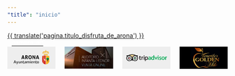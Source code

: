 ```yaml
---
"title": "inicio"
---
```


<div id="apparona"           ng-include="'assets/atoms/main/apparona.htm'"           class="main-row"></div>
<div id="cuadricula"         ng-include="'assets/atoms/main/cuadricula.htm'"         class="main-row"></div>
<div id="vive_tu_estancia"   ng-include="'assets/atoms/main/vive_tu_estancia.htm'"   class="main-row"></div>
<div class="hide-for-medium main-row">
    <div class="row">
        <div class="large-10 large-offset-1 columns">
            <div layout="row">
                <div flex flex-gt-xs="33" flex-offset-gt-xs="33">
                    <div class="text-center">
                        <a class="button opaque full-width" href="#/{{ lang() }}/vive_tu_estancia"><span>{{ translate('pagina.titulo_disfruta_de_arona') }}</span></a>
                    </div>
                </div>
                <div flex flex-xs="15" flex-sm="15" class="text-left" style="margin-left: 0.2em;">
                    <a class="button" href="#/{{ lang() }}/galeria" style="padding: 0.45rem;"><md-icon style="color:white;" class="material-icons">camera_alt</md-icon></a>
                </div>
            </div>
        </div>
    </div>
</div>
<div id="playas_de_arona"    ng-include="'assets/atoms/main/playas_de_arona.htm'"    class="main-row"></div>
<div id="conjunto_historico" ng-include="'assets/atoms/main/conjunto_historico.htm'" class="main-row show-for-large"></div>
<div id="actividades"        ng-include="'assets/atoms/main/actividades.htm'"        class="main-row"></div>
<div class="row collapse">
    <div class="large-10 large-offset-1 columns">
        <div class="medium-3 small-6 columns text-center" style="margin-bottom: 2em;"> <a href="http://www.arona.org">
                <img src="img/logoA.png">
            </a>
        </div>
        <div class="medium-3 small-6 columns text-center" style="margin-bottom: 2em;"> <a href="http://www.arona.org/auditorio">
                <img src="img/logoB.png">
            </a>
        </div>
        <div class="medium-3 small-6 columns text-center" style="margin-bottom: 2em;"> <a href="https://www.tripadvisor.es/Tourism-g230096-Arona_Tenerife_Canary_Islands-Vacations.html">
                <img src="img/logoC.png">
            </a>
        </div>
        <div class="medium-3 small-6 columns text-center" style="margin-bottom: 2em;"> <a href="/#/es/vive_tu_estancia/actividades_recomendadas/compras/22215">
                <img src="img/logoD.png">
            </a>
        </div>
    </div>
</div>
